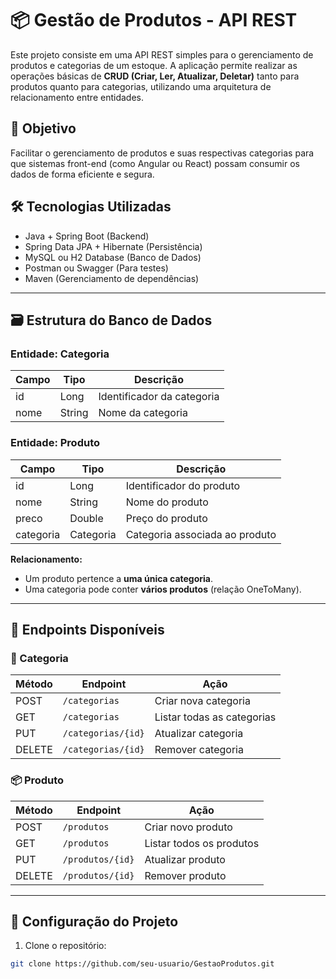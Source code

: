 # 📦 Gestão de Produtos - API REST

Este projeto consiste em uma API REST simples para o gerenciamento de produtos e categorias de um estoque. A aplicação permite realizar as operações básicas de **CRUD (Criar, Ler, Atualizar, Deletar)** tanto para produtos quanto para categorias, utilizando uma arquitetura de relacionamento entre entidades.

## 🚀 Objetivo

Facilitar o gerenciamento de produtos e suas respectivas categorias para que sistemas front-end (como Angular ou React) possam consumir os dados de forma eficiente e segura.

## 🛠️ Tecnologias Utilizadas

- Java + Spring Boot (Backend)
- Spring Data JPA + Hibernate (Persistência)
- MySQL ou H2 Database (Banco de Dados)
- Postman ou Swagger (Para testes)
- Maven (Gerenciamento de dependências)

---

## 🗃️ Estrutura do Banco de Dados

### Entidade: Categoria

| Campo  | Tipo   | Descrição                    |
|--------|--------|------------------------------|
| id     | Long   | Identificador da categoria   |
| nome   | String | Nome da categoria            |

### Entidade: Produto

| Campo     | Tipo      | Descrição                        |
|-----------|-----------|----------------------------------|
| id        | Long      | Identificador do produto         |
| nome      | String    | Nome do produto                  |
| preco     | Double    | Preço do produto                 |
| categoria | Categoria | Categoria associada ao produto   |

**Relacionamento:**

- Um produto pertence a **uma única categoria**.  
- Uma categoria pode conter **vários produtos** (relação OneToMany).

---

## 🧪 Endpoints Disponíveis

### 📁 Categoria

| Método | Endpoint           | Ação                        |
|--------|--------------------|-----------------------------|
| POST   | `/categorias`      | Criar nova categoria        |
| GET    | `/categorias`      | Listar todas as categorias  |
| PUT    | `/categorias/{id}` | Atualizar categoria         |
| DELETE | `/categorias/{id}` | Remover categoria           |

### 📦 Produto

| Método | Endpoint          | Ação                        |
|--------|-------------------|-----------------------------|
| POST   | `/produtos`       | Criar novo produto          |
| GET    | `/produtos`       | Listar todos os produtos    |
| PUT    | `/produtos/{id}`  | Atualizar produto           |
| DELETE | `/produtos/{id}`  | Remover produto             |

---

## 🧰 Configuração do Projeto

1. Clone o repositório:

```bash
git clone https://github.com/seu-usuario/GestaoProdutos.git
